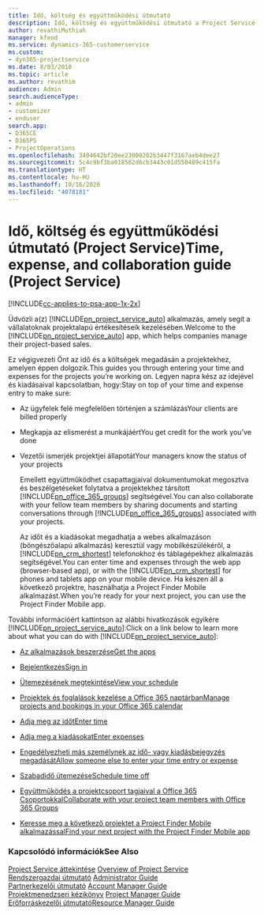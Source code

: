 ```yaml
---
title: Idő, költség és együttműködési útmutató
description: Idő, költség és együttműködési útmutató a Project Service szolgáltatáshoz
author: revathiMuthiah
manager: kfend
ms.service: dynamics-365-customerservice
ms.custom:
- dyn365-projectservice
ms.date: 8/03/2018
ms.topic: article
ms.author: revathim
audience: Admin
search.audienceType:
- admin
- customizer
- enduser
search.app:
- D365CE
- D365PS
- ProjectOperations
ms.openlocfilehash: 3404642bf20ee23000202b3447f3167aeb4dee27
ms.sourcegitcommit: 5c4c9bf3ba018562d6cb3443c01d550489c415fa
ms.translationtype: HT
ms.contentlocale: hu-HU
ms.lasthandoff: 10/16/2020
ms.locfileid: "4078181"
---
```

# <a name="time-expense-and-collaboration-guide-project-service"></a><span data-ttu-id="ebdf9-103">Idő, költség és együttműködési útmutató (Project Service)</span><span class="sxs-lookup"><span data-stu-id="ebdf9-103">Time, expense, and collaboration guide (Project Service)</span></span>

[!INCLUDE[cc-applies-to-psa-app-1x-2x](../includes/cc-applies-to-psa-app-1x-2x.md)]

<span data-ttu-id="ebdf9-104">Üdvözli a(z) [!INCLUDE[pn_project_service_auto](../includes/pn-project-service-auto.md)] alkalmazás, amely segít a vállalatoknak projektalapú értékesítéseik kezelésében.</span><span class="sxs-lookup"><span data-stu-id="ebdf9-104">Welcome to the [!INCLUDE[pn_project_service_auto](../includes/pn-project-service-auto.md)] app, which helps companies manage their project-based sales.</span></span> 
  
 <span data-ttu-id="ebdf9-105">Ez végigvezeti Önt az idő és a költségek megadásán a projektekhez, amelyen éppen dolgozik.</span><span class="sxs-lookup"><span data-stu-id="ebdf9-105">This guides you through entering your time and expenses for the projects you’re working on.</span></span> <span data-ttu-id="ebdf9-106">Legyen napra kész az idejével és kiadásaival kapcsolatban, hogy:</span><span class="sxs-lookup"><span data-stu-id="ebdf9-106">Stay on top of your time and expense entry to make sure:</span></span>  
  
- <span data-ttu-id="ebdf9-107">Az ügyfelek felé megfelelően történjen a számlázás</span><span class="sxs-lookup"><span data-stu-id="ebdf9-107">Your clients are billed properly</span></span>  
  
- <span data-ttu-id="ebdf9-108">Megkapja az elismerést a munkájáért</span><span class="sxs-lookup"><span data-stu-id="ebdf9-108">You get credit for the work you’ve done</span></span>  
  
- <span data-ttu-id="ebdf9-109">Vezetői ismerjék projektjei állapotát</span><span class="sxs-lookup"><span data-stu-id="ebdf9-109">Your managers know the status of your projects</span></span>  
  
  <span data-ttu-id="ebdf9-110">Emellett együttműködhet csapattagjaival dokumentumokat megosztva és beszélgetéseket folytatva a projektekhez társított [!INCLUDE[pn_office_365_groups](../includes/pn-office-365-groups.md)] segítségével.</span><span class="sxs-lookup"><span data-stu-id="ebdf9-110">You can also collaborate with your fellow team members by sharing documents and starting conversations through [!INCLUDE[pn_office_365_groups](../includes/pn-office-365-groups.md)] associated with your projects.</span></span>  
  
  <span data-ttu-id="ebdf9-111">Az időt és a kiadásokat megadhatja a webes alkalmazáson (böngészőalapú alkalmazás) keresztül vagy mobilkészülékéről, a [!INCLUDE[pn_crm_shortest](../includes/pn-crm-shortest.md)] telefonokhoz és táblagépekhez alkalmazás segítségével.</span><span class="sxs-lookup"><span data-stu-id="ebdf9-111">You can enter time and expenses through the web app (browser-based app), or with the [!INCLUDE[pn_crm_shortest](../includes/pn-crm-shortest.md)] for phones and tablets app on your mobile device.</span></span> <span data-ttu-id="ebdf9-112">Ha készen áll a következő projektre, használhatja a Project Finder Mobile alkalmazást.</span><span class="sxs-lookup"><span data-stu-id="ebdf9-112">When you’re ready for your next project, you can use the Project Finder Mobile app.</span></span>  
  
<span data-ttu-id="ebdf9-113">További információért kattintson az alábbi hivatkozások egyikére [!INCLUDE[pn_project_service_auto](../includes/pn-project-service-auto.md)]:</span><span class="sxs-lookup"><span data-stu-id="ebdf9-113">Click on a link below to learn more about what you can do with [!INCLUDE[pn_project_service_auto](../includes/pn-project-service-auto.md)]:</span></span>  
  
-   [<span data-ttu-id="ebdf9-114">Az alkalmazások beszerzése</span><span class="sxs-lookup"><span data-stu-id="ebdf9-114">Get the apps</span></span>](../psa/get-apps.md)  
  
-   [<span data-ttu-id="ebdf9-115">Bejelentkezés</span><span class="sxs-lookup"><span data-stu-id="ebdf9-115">Sign in</span></span>](../psa/sign-in.md)  
  
-   [<span data-ttu-id="ebdf9-116">Ütemezésének megtekintése</span><span class="sxs-lookup"><span data-stu-id="ebdf9-116">View your schedule</span></span>](../psa/view-schedule.md)  
  
-   [<span data-ttu-id="ebdf9-117">Projektek és foglalások kezelése a Office 365 naptárban</span><span class="sxs-lookup"><span data-stu-id="ebdf9-117">Manage projects and bookings in your Office 365 calendar</span></span>](../psa/manage-project-bookings-office-365-calendar.md)  
  
-   [<span data-ttu-id="ebdf9-118">Adja meg az időt</span><span class="sxs-lookup"><span data-stu-id="ebdf9-118">Enter time</span></span>](../psa/enter-time.md)  
  
-   [<span data-ttu-id="ebdf9-119">Adja meg a kiadásokat</span><span class="sxs-lookup"><span data-stu-id="ebdf9-119">Enter expenses</span></span>](../psa/enter-expenses.md)  
  
-   [<span data-ttu-id="ebdf9-120">Engedélyezheti más személynek az idő- vagy kiadásbejegyzés megadását</span><span class="sxs-lookup"><span data-stu-id="ebdf9-120">Allow someone else to enter your time entry or expense</span></span>](../psa/allow-someone-else-enter-time-entry-expense.md)  
  
-   [<span data-ttu-id="ebdf9-121">Szabadidő ütemezése</span><span class="sxs-lookup"><span data-stu-id="ebdf9-121">Schedule time off</span></span>](../psa/schedule-time-off.md)  
  
-   [<span data-ttu-id="ebdf9-122">Együttműködés a projektcsoport tagjaival a Office 365 Csoportokkal</span><span class="sxs-lookup"><span data-stu-id="ebdf9-122">Collaborate with your project team members with Office 365 Groups</span></span>](../psa/collaborate-project-team-members-office-365-groups.md)  
  
-   [<span data-ttu-id="ebdf9-123">Keresse meg a következő projektet a Project Finder Mobile alkalmazással</span><span class="sxs-lookup"><span data-stu-id="ebdf9-123">Find your next project with the Project Finder Mobile app</span></span>](../psa/find-next-project-finder-mobile-app.md)  
  
### <a name="see-also"></a><span data-ttu-id="ebdf9-124">Kapcsolódó információk</span><span class="sxs-lookup"><span data-stu-id="ebdf9-124">See Also</span></span>  
 <span data-ttu-id="ebdf9-125">[Project Service áttekintése](../psa/overview.md) </span><span class="sxs-lookup"><span data-stu-id="ebdf9-125">[Overview of Project Service](../psa/overview.md) </span></span>  
 <span data-ttu-id="ebdf9-126">[Rendszergazdai útmutató](../psa/admin-guide.md) </span><span class="sxs-lookup"><span data-stu-id="ebdf9-126">[Administrator Guide](../psa/admin-guide.md) </span></span>  
 <span data-ttu-id="ebdf9-127">[Partnerkezelői útmutató](../psa/account-manager-guide.md) </span><span class="sxs-lookup"><span data-stu-id="ebdf9-127">[Account Manager Guide](../psa/account-manager-guide.md) </span></span>  
 <span data-ttu-id="ebdf9-128">[Projektmenedzseri kézikönyv](../psa/project-manager-guide.md) </span><span class="sxs-lookup"><span data-stu-id="ebdf9-128">[Project Manager Guide](../psa/project-manager-guide.md) </span></span>  
 [<span data-ttu-id="ebdf9-129">Erőforráskezelői útmutató</span><span class="sxs-lookup"><span data-stu-id="ebdf9-129">Resource Manager Guide</span></span>](../psa/resource-manager-guide.md)   
